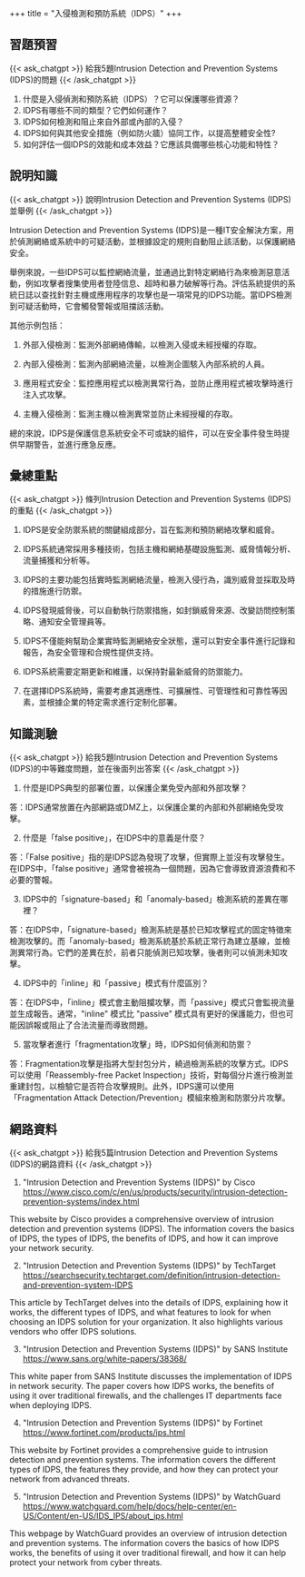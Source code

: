 +++
title = "入侵檢測和預防系統（IDPS）"
+++
## 習題預習
{{< ask_chatgpt >}}
給我5題Intrusion Detection and Prevention Systems (IDPS)的問題
{{< /ask_chatgpt >}}



1. 什麼是入侵偵測和預防系統（IDPS）？它可以保護哪些資源？
2. IDPS有哪些不同的類型？它們如何運作？
3. IDPS如何檢測和阻止來自外部或內部的入侵？
4. IDPS如何與其他安全措施（例如防火牆）協同工作，以提高整體安全性?
5. 如何評估一個IDPS的效能和成本效益？它應該具備哪些核心功能和特性？   

## 說明知識
{{< ask_chatgpt >}}
說明Intrusion Detection and Prevention Systems (IDPS)並舉例
{{< /ask_chatgpt >}}



Intrusion Detection and Prevention Systems (IDPS)是一種IT安全解決方案，用於偵測網絡或系統中的可疑活動，並根據設定的規則自動阻止該活動，以保護網絡安全。

舉例來說，一些IDPS可以監控網絡流量，並通過比對特定網絡行為來檢測惡意活動，例如攻擊者搜集使用者登陸信息、超時和暴力破解等行為。評估系統提供的系統日誌以查找針對主機或應用程序的攻擊也是一項常見的IDPS功能。當IDPS檢測到可疑活動時，它會觸發警報或阻擋該活動。

其他示例包括：

1. 外部入侵檢測：監測外部網絡傳輸，以檢測入侵或未經授權的存取。

2. 內部入侵檢測：監測內部網絡流量，以檢測企圖駭入內部系統的人員。

3. 應用程式安全：監控應用程式以檢測異常行為，並防止應用程式被攻擊時進行注入式攻擊。

4. 主機入侵檢測：監測主機以檢測異常並防止未經授權的存取。

總的來說，IDPS是保護信息系統安全不可或缺的組件，可以在安全事件發生時提供早期警告，並進行應急反應。   

## 彙總重點
{{< ask_chatgpt >}}
條列Intrusion Detection and Prevention Systems (IDPS)的重點
{{< /ask_chatgpt >}}



1. IDPS是安全防禦系統的關鍵組成部分，旨在監測和預防網絡攻擊和威脅。

2. IDPS系統通常採用多種技術，包括主機和網絡基礎設施監測、威脅情報分析、流量捕獲和分析等。

3. IDPS的主要功能包括實時監測網絡流量，檢測入侵行為，識別威脅並採取及時的措施進行防禦。

4. IDPS發現威脅後，可以自動執行防禦措施，如封鎖威脅來源、改變訪問控制策略、通知安全管理員等。

5. IDPS不僅能夠幫助企業實時監測網絡安全狀態，還可以對安全事件進行記錄和報告，為安全管理和合規性提供支持。

6. IDPS系統需要定期更新和維護，以保持對最新威脅的防禦能力。

7. 在選擇IDPS系統時，需要考慮其適應性、可擴展性、可管理性和可靠性等因素，並根據企業的特定需求進行定制化部署。   

## 知識測驗
{{< ask_chatgpt >}}
給我5題Intrusion Detection and Prevention Systems (IDPS)的中等難度問題，並在後面列出答案
{{< /ask_chatgpt >}}



1. 什麼是IDPS典型的部署位置，以保護企業免受內部和外部攻擊？

答：IDPS通常放置在內部網路或DMZ上，以保護企業的內部和外部網絡免受攻擊。

2. 什麼是「false positive」，在IDPS中的意義是什麼？

答：「False positive」指的是IDPS認為發現了攻擊，但實際上並沒有攻擊發生。在IDPS中，「false positive」通常會被視為一個問題，因為它會導致資源浪費和不必要的警報。

3. IDPS中的「signature-based」和「anomaly-based」檢測系統的差異在哪裡？

答：在IDPS中，「signature-based」檢測系統是基於已知攻擊程式的固定特徵來檢測攻擊的。而「anomaly-based」檢測系統基於系統正常行為建立基線，並檢測異常行為。它們的差異在於，前者只能偵測已知攻擊，後者則可以偵測未知攻擊。

4. IDPS中的「inline」和「passive」模式有什麼區別？

答：在IDPS中，「inline」模式會主動阻攔攻擊，而「passive」模式只會監視流量並生成報告。通常，"inline" 模式比 "passive" 模式具有更好的保護能力，但也可能因誤報或阻止了合法流量而導致問題。

5. 當攻擊者進行「fragmentation攻擊」時，IDPS如何偵測和防禦？

答：Fragmentation攻擊是指將大型封包分片，繞過檢測系統的攻擊方式。IDPS可以使用「Reassembly-free Packet Inspection」技術，對每個分片進行檢測並重建封包，以檢驗它是否符合攻擊規則。此外，IDPS還可以使用「Fragmentation Attack Detection/Prevention」模組來檢測和防禦分片攻擊。   

## 網路資料
{{< ask_chatgpt >}}
給我5篇Intrusion Detection and Prevention Systems (IDPS)的網路資料
{{< /ask_chatgpt >}}



1. "Intrusion Detection and Prevention Systems (IDPS)" by Cisco 
https://www.cisco.com/c/en/us/products/security/intrusion-detection-prevention-systems/index.html

This website by Cisco provides a comprehensive overview of intrusion detection and prevention systems (IDPS). The information covers the basics of IDPS, the types of IDPS, the benefits of IDPS, and how it can improve your network security.

2. "Intrusion Detection and Prevention Systems (IDPS)" by TechTarget 
https://searchsecurity.techtarget.com/definition/intrusion-detection-and-prevention-system-IDPS

This article by TechTarget delves into the details of IDPS, explaining how it works, the different types of IDPS, and what features to look for when choosing an IDPS solution for your organization. It also highlights various vendors who offer IDPS solutions.

3. "Intrusion Detection and Prevention Systems (IDPS)" by SANS Institute 
https://www.sans.org/white-papers/38368/

This white paper from SANS Institute discusses the implementation of IDPS in network security. The paper covers how IDPS works, the benefits of using it over traditional firewalls, and the challenges IT departments face when deploying IDPS.

4. "Intrusion Detection and Prevention Systems (IDPS)" by Fortinet 
https://www.fortinet.com/products/ips.html

This website by Fortinet provides a comprehensive guide to intrusion detection and prevention systems. The information covers the different types of IDPS, the features they provide, and how they can protect your network from advanced threats.

5. "Intrusion Detection and Prevention Systems (IDPS)" by WatchGuard 
https://www.watchguard.com/help/docs/help-center/en-US/Content/en-US/IDS_IPS/about_ips.html

This webpage by WatchGuard provides an overview of intrusion detection and prevention systems. The information covers the basics of how IDPS works, the benefits of using it over traditional firewall, and how it can help protect your network from cyber threats.   

